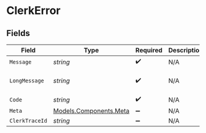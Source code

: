 # ClerkError


## Fields

| Field                                                     | Type                                                      | Required                                                  | Description                                               | Example                                                   |
| --------------------------------------------------------- | --------------------------------------------------------- | --------------------------------------------------------- | --------------------------------------------------------- | --------------------------------------------------------- |
| `Message`                                                 | *string*                                                  | :heavy_check_mark:                                        | N/A                                                       | Invalid input                                             |
| `LongMessage`                                             | *string*                                                  | :heavy_check_mark:                                        | N/A                                                       | The input provided does not meet the requirements.        |
| `Code`                                                    | *string*                                                  | :heavy_check_mark:                                        | N/A                                                       | 400_bad_request                                           |
| `Meta`                                                    | [Models.Components.Meta](../../Models/Components/Meta.md) | :heavy_minus_sign:                                        | N/A                                                       | {}                                                        |
| `ClerkTraceId`                                            | *string*                                                  | :heavy_minus_sign:                                        | N/A                                                       | trace_123456789abcd                                       |